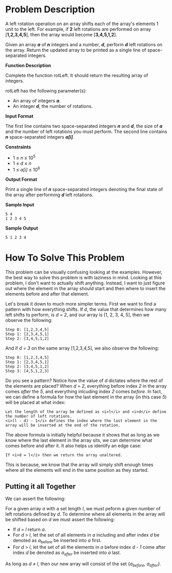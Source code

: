 # Problem Description
A left rotation operation on an array shifts each of the array's elements 1 unit to the left. For example, if <b>2</b> left rotations are performed on array [<b>1,2,3,4,5</b>], then the array would become [<b>3,4,5,1,2</b>].

Given an array <i><b>a</b></i> of <i><b>n</b></i> integers and a number, <i><b>d</b></i>, perform <i><b>d</b></i> left rotations on the array. Return the updated array to be printed as a single line of space-separated integers.

<b>Function Description</b>

Complete the function rotLeft. It should return the resulting array of integers.

rotLeft has the following parameter(s):

- An array of integers <i><b>a</b></i>.
- An integer <i><b>d</b></i>, the number of rotations.

<b>Input Format</b>

The first line contains two space-separated integers <i><b>n</b></i> and <i><b>d</b></i>, the size of <i><b>a</b></i> and the number of left rotations you must perform. The second line contains <i><b>n</b></i> space-separated integers <i><b>a[i]</b></i>.

<b>Constraints</b>

- 1 &leq; <i>n</i> &leq; 10<sup>5</sup>
- 1 &leq; <i>d</i> &leq; <i>n</i>
- 1 &leq; <i>a[i]</i> &leq; 10<sup>6</sup>

<b>Output Format</b>

Print a single line of <i><b>n</b></i> space-separated integers denoting the final state of the array after performing <i><b>d</b></i> left rotations.

<b>Sample Input</b>

    5 4
    1 2 3 4 5

<b>Sample Output</b>

    5 1 2 3 4

# How To Solve This Problem
This problem can be visually confusing looking at the examples. However, the best way to solve this problem is with laziness in mind. Looking at this problem, I don't want to actually shift anything. Instead, I want to just figure out where the element in the array should start and then where to insert the elements before and after that element.

Let's break it down to much more simpler terms. First we want to find a pattern with how everything shifts. If <i>d</i>, the value that determines how many left shifts to perform, is <i>d = 2</i>, and our array is [1, 2, 3, 4, 5], then we observe the following:

    Step 0: [1,2,3,4,5]
    Step 1: [2,3,4,5,1]
    Step 2: [3,4,5,1,2]

And if <i>d = 3</i> on the same array [1,2,3,4,5], we also observe the following:

    Step 0: [1,2,3,4,5]
    Step 1: [2,3,4,5,1]
    Step 2: [3,4,5,1,2]
    Step 3: [4,5,1,2,3]

Do you see a pattern? Notice how the value of <i>d</i> dictates where the rest of the elements are placed? When <i>d = 2</i>, everything before index <i>2</i> in the array comes <i>after</i> the <i>5</i>, and everything inlcuding index <i>2</i> comes <i>before</i>. In fact, we can define a formula for how the last element in the array (in this case <i>5</i>) will be placed at what index:

    Let the length of the array be defined as <i>l</i> and <i>d</i> define the number of left rotations. 
    <i>(l - d) - 1</i> defines the index where the last element in the array will be inserted at the end of the rotation.

The above formula is initially helpful because it shows that as long as we know where the last element in the array sits, we can determine what comes before and after it. It also helps us identify an edge case:

    If <i>d = l</i> then we return the array unaltered.

This is because, we know that the array will simply shift enough times where all the elements will end in the same position as they started.

## Putting it all Together
We can assert the following:

For a given array <i>a</i> with a set length <i>l</i>, we must peform a given number of left rotations defined by <i>d</i>. To determine where all elements in the array will be shifted based on <i>d</i> we must assert the following:

- If <i>d = l</i> return <i>a</i>.
- For <i>d</i> &gt; <i>l</i>, let the set of all elements in <i>a</i> including and after index <i>d</i> be denoted as <i>a</i><sub>before</sub> be inserted into <i>a</i> first.
- For <i>d</i> &gt; <i>l</i>, let the set of all the elements in <i>a</i> before index <i>d - 1</i> come after index <i>d</i> be denoted as <i>a<sub>after</sub></i> be inserted into <i>a</i> last.

As long as <i>d &ne; l</i>, then our new array will consist of the set {<i>a<sub>before</sub>, a<sub>after</sub>}.
